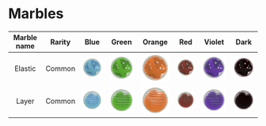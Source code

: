 # Marbles

| Marble name | Rarity |                 Blue                 | Green                                 | Orange                                 | Red                                 | Violet                                 | Dark                                 |
| :---------: | :----: | :----------------------------------: | ------------------------------------- | -------------------------------------- | ----------------------------------- | -------------------------------------- | ------------------------------------ |
|   Elastic   | Common | ![](assets/marbles/elastic_blue.png) | ![](assets/marbles/elastic_green.png) | ![](assets/marbles/elastic_orange.png) | ![](assets/marbles/elastic_red.png) | ![](assets/marbles/elastic_purple.png) | ![](assets/marbles/elastic_dark.png) |
|    Layer    | Common |  ![](assets/marbles/layers_blue.png) | ![](assets/marbles/layers_green.png)  | ![](assets/marbles/layers_orange.png)  | ![](assets/marbles/layers_red.png)  | ![](assets/marbles/layers_purple.png)  | ![](assets/marbles/layers_dark.png)  |

